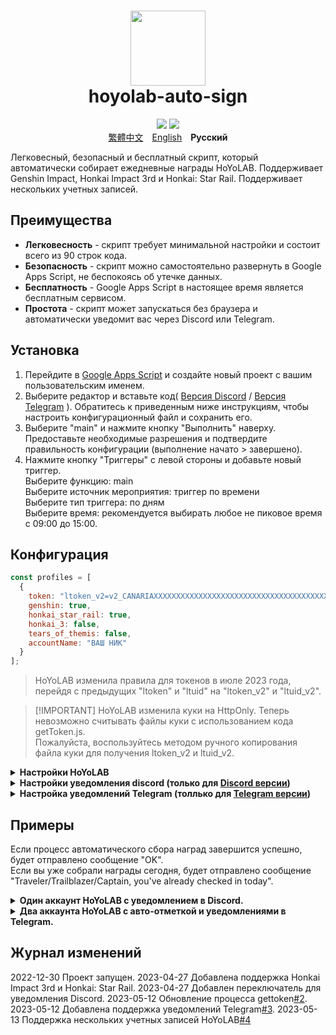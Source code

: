 <h1 style="text-align: center;">
    <img width="120" height="120" src="pic/logo.svg" alt=""><br>
    hoyolab-auto-sign
</h1>

<p style="text-align: center;">
    <img src="https://img.shields.io/github/license/canaria3406/hoyolab-auto-sign?style=flat-square">
    <img src="https://img.shields.io/github/stars/canaria3406/hoyolab-auto-sign?style=flat-square">
    <br><a href="/README_zh-tw.md">繁體中文</a>　<a href="/README.md">English</a>　<b>Русский</b>
</p>

Легковесный, безопасный и бесплатный скрипт, который автоматически собирает ежедневные награды HoYoLAB.
Поддерживает Genshin Impact, Honkai Impact 3rd и Honkai: Star Rail. Поддерживает нескольких учетных записей.

## Преимущества

- **Легковесность** - скрипт требует минимальной настройки и состоит всего из 90 строк кода.
- **Безопасность** - скрипт можно самостоятельно развернуть в Google Apps Script, не беспокоясь об утечке данных.
- **Бесплатность** - Google Apps Script в настоящее время является бесплатным сервисом.
- **Простота** - скрипт может запускаться без браузера и автоматически уведомит вас через Discord или Telegram.

## Установка

1. Перейдите в [Google Apps Script](https://script.google.com/home/start) и создайте новый проект с вашим пользовательским именем.
1. Выберите редактор и вставьте код( [Версия Discord](https://github.com/canaria3406/hoyolab-auto-sign/blob/main/src/main-discord.gs) / [Версия Telegram](https://github.com/canaria3406/hoyolab-auto-sign/blob/main/src/main-telegram.gs) ). Обратитесь к приведенным ниже инструкциям, чтобы настроить конфигурационный файл и сохранить его.
1. Выберите "main" и нажмите кнопку "Выполнить" наверху.
   Предоставьте необходимые разрешения и подтвердите правильность конфигурации (выполнение начато > завершено).
1. Нажмите кнопку "Триггеры" с левой стороны и добавьте новый триггер.\
   Выберите функцию: main\
   Выберите источник мероприятия: триггер по времени\
   Выберите тип триггера: по дням\
   Выберите время: рекомендуется выбирать любое не пиковое время с 09:00 до 15:00.

## Конфигурация

```javascript
const profiles = [
  {
    token: "ltoken_v2=v2_CANARIAXXXXXXXXXXXXXXXXXXXXXXXXXXXXXXXXXXXXXXXXXXXXXXXXXXXXXXXXXXXXXXXXXXXXXXXXXXXXXXXXXXXXX3406; ltuid_v2=26XXXXX20;", 
    genshin: true,
    honkai_star_rail: true,
    honkai_3: false,
    tears_of_themis: false,
    accountName: "ВАШ НИК"
  }
];
```

> HoYoLAB изменила правила для токенов в июле 2023 года, перейдя с предыдущих "ltoken" и "ltuid" на "ltoken_v2" и "ltuid_v2".

> \[!IMPORTANT\]
> HoYoLAB изменила куки на HttpOnly. Теперь невозможно считывать файлы куки с использованием кода getToken.js.\
> Пожалуйста, воспользуйтесь методом ручного копирования файла куки для получения ltoken_v2 и ltuid_v2.

<details>
<summary><b>Настройки HoYoLAB</b></summary>

1. **token** - Введите токен для сбора наград на странице HoYoLAB.

   После входа на [страницу сбора наград в HoYoLAB](https://www.hoyalab.com/circles), нажмите клавишу F12, чтобы войти в консоль.\
   ~~Вставьте следующий код и запустите его, чтобы получить токен. Скопируйте токен и заключите его в "кавычки".~~\\

   > HoYoLAB изменила куки на HttpOnly. Теперь невозможно считывать файлы куки с использованием кода getToken.js.\
   > Пожалуйста, воспользуйтесь методом ручного копирования файла куки для получения ltoken_v2 и ltuid_v2.

1. **genshin**

   Включение автоматического сбора наград для Genshin Impact.\
   Если вы хотите включить, установите для него значение true. Если нет, установите для него значение false.\
   Если вы не играете в Genshin Impact или ваша учетная запись не привязана к uid, установите для него значение false.

1. **honkai_star_rail**

   Включение автоматического сбора наград для Honkai: Star Rail.\
   Если вы хотите включить, установите для него значение true. Если нет, установите для него значение false.\
   Если вы не играете в Honkai: Star Rail или ваша учетная запись не привязана к uid, установите для него значение false.

1. **honkai_3**

   Включение автоматического сбора наград для Honkai Impact 3rd.\
   Если вы хотите включить, установите для него значение true. Если нет, установите для него значение false.\
   Если вы не играете в Honkai Impact 3rd или ваша учетная запись не привязана к uid, установите для него значение false.

1. **accountName** - Введите свой индивидуальный ник.

   Пожалуйста, введите здесь свой ник из HoYoLAB или игровой ник.

</details>

<details>
<summary><b>Настройки уведомления discord (только для <a href="https://github.com/canaria3406/hoyolab-auto-sign/blob/main/src/main-discord.gs">Discord версии</a>)</b></summary>

```javascript
const discord_notify = true
const myDiscordID = "20000080000000040"
const discordWebhook = "https://discord.com/api/webhooks/1050000000000000060/6aXXXXXXXXXXXXXXXXXXXXXXXXXXXXXXXXXXXXXXXXXXXXXXXXXXXXXXXXXXXXXXXXnB"
```

1. **discord_notify**

   Включение уведомлений Discord.\
   Если вы хотите включить автоматическое уведомление о сборе наград, установите для него значение true. Если нет, установите для него значение false.

1. **myDiscordID** - Введите свой user ID от Discord.

   Если вы хотите, чтобы вас уведомляли о сборе наград, то скопируйте свой ID Discord, который выглядит как "23456789012345678", и вставьте его в "кавычки".\
   Вы можете обратиться к [этой статье](https://support.discord.com/hc/en-us/articles/206346498), чтобы найти свой ID Discord.\
   Если вы не хотите, чтобы вас уведомляли, оставьте "кавычки" пустыми.

1. **discordWebhook** - Введите вебхук Discord для канала сервера для отправки уведомления.

   Вы можете обратиться к [этой статье](https://support.discord.com/hc/en-us/articles/228383668) для создания вебхука Discord.
   Как только вы закончите создание вебхук Discord, вы получите URL-адрес вашего Discord вебхука, который выглядит как `https://discord.com/api/webhooks/1234567890987654321/PekopekoPekopekoPekopeko06f810494a4dbf07b726924a5f60659f09edcaa1`.
   Скопируйте URL-адрес вебхука и вставьте его в "кавычки".

</details>

<details>
<summary><b>Настройка уведомлений Telegram (толлько для <a href="https://github.com/canaria3406/hoyolab-auto-sign/blob/main/src/main-telegram.gs">Telegram версии</a>)</b></summary>

```javascript
const telegram_notify = true
const myTelegramID = "1XXXXXXX0"
const telegramBotToken = "6XXXXXXXXX:AAAAAAAAAAXXXXXXXXXX8888888888Peko"
```

1. **telegram_notify**

   Включение уведомлений Telegram.\
   Если вы хотите включить автоматическое уведомление о сборе наград, установите для нее значение true. Если нет, установите для него значение false.

1. **myTelegramID** - Введите свой Telegram ID.

   Используйте команду `/getid`, чтобы найти свой идентификатор пользователя Telegram, отправив сообщение \[@IDBot\].(https://t.me/myidbot ).).
   Скопируйте свой ID Telegram, который выглядит как "123456780", и вставьте его в "кавычки".

1. **telegramBotToken** - Введите свой токен Telegram-бота.

   Используйте команду `/newbot`, чтобы создать нового бота в Telegram, отправив сообщение [@BotFather](https://t.me/botfather).
   Как только вы закончите создание бота, вы получите свой токен Telegram-бота, который выглядит как `110201543:AAHdqTcvCH1vGWJxfSeofSAs0K5PALDsaw`.
   Скопируйте свой токен Telegram-бота и вставьте его в "кавычки".
   Для получения более подробных инструкций, вы можете обратиться к [этой статье](https://core.telegram.org/bots/features#botfather).

</details>

## Примеры

Если процесс автоматического сбора наград завершится успешно, будет отправлено сообщение "OK".\
Если вы уже собрали награды сегодня, будет отправлено сообщение "Traveler/Trailblazer/Captain, you've already checked in today".

<details>
<summary><b>Один аккаунт HoYoLAB с уведомлением в Discord.</b></summary>

Включены авто-отметки Genshin Impact и Honkai: Star Rail, включены Discord уведомления, уведомления об ошибках в Discord.

```javascript
const profiles = [
  {
    token: "account_mid_v2=123xyzabcd_hi; account_id_v2=26XXXXX20; ltoken_v2=v2_CANARIAXXXXXXXXXXXXXXXXXXXXXXXXXXXXXXXXXXXXXXXXXXXXXXXXXXXXXXXXXXXXXXXXXXXXXXXXXXXXXXXXXXXXX3406; ltmid_v2=123xyzabcd_hi; ltuid_v2=26XXXXX20;", 
    genshin: true,
    honkai_star_rail: true,
    honkai_3: false,
    tears_of_themis: false,
    accountName: "HuTao"
  }
];

const discord_notify = true
const myDiscordID = "240000800000300040"
const discordWebhook = "https://discord.com/api/webhooks/10xxxxxxxxxxxxxxx60/6aXXXXXXXXXXXXXXXXXXXXXXXXXXXXXXXXXXXXXXXXXXXXXXXXXXXXXXXXXXXXXXXXnB"
```

![image](https://github.com/canaria3406/hoyolab-auto-sign/blob/main/pic/E02.png)

</details>

<details>
<summary><b>Два аккаунта HoYoLAB с авто-отметкой и уведомлениями в Telegram.</b></summary>

Включены авто-отметки Genshin Impact на аккаунте А, и Honkai Impact 3rd на аккаунте Б, включены уведомления в Telegram.

```javascript
const profiles = [
  {
    token: "account_mid_v2=123xyzabcd_hi; account_id_v2=26XXXXX20; ltoken_v2=v2_CANARIAXXXXXXXXXXXXXXXXXXXXXXXXXXXXXXXXXXXXXXXXXXXXXXXXXXXXXXXXXXXXXXXXXXXXXXXXXXXXXXXXXXXXX3406; ltmid_v2=123xyzabcd_hi; ltuid_v2=26XXXXX20;", 
    genshin: true,
    honkai_star_rail: false,
    honkai_3: false,
    tears_of_themis: false,
    accountName: "accountA"
  },
  {
    token: "account_mid_v2=456qwertyu_hi; account_id_v2=28XXXXX42; ltoken_v2=v2_GENSHINXXXXXXXXXXXXXXXXXXXXXXXXXXXXXXXXXXXXXXXXXXXXXXXXXXXXXXXXXXXXXXXXXXXXXXXXXXXXXXXXXXXXX5566; ltmid_v2=456qwertyu_hi; ltuid_v2=28XXXXX42;", 
    genshin: false,
    honkai_star_rail: false,
    honkai_3: true,
    tears_of_themis: false,
    accountName: "accountB"
  }
];

const telegram_notify = true
const myTelegramID = "1XXXXXXX0"
const telegramBotToken = "6XXXXXXXXX:AAAAAAAAAAXXXXXXXXXX8888888888Peko"
```

![image](https://github.com/canaria3406/hoyolab-auto-sign/blob/main/pic/E03.png)

</details>

## Журнал изменений

2022-12-30 Проект запущен.
2023-04-27 Добавлена поддержка Honkai Impact 3rd и Honkai: Star Rail.
2023-04-27 Добавлен переключатель для уведомления Discord.
2023-05-12 Обновление процесса gettoken[#2](https://github.com/canaria3406/hoyolab-auto-sign/pull/2).
2023-05-12 Добавлена поддержка уведомлений Telegram[#3](https://github.com/canaria3406/hoyolab-auto-sign/pull/3).
2023-05-13 Поддержка нескольких учетных записей HoYoLAB[#4](https://github.com/canaria3406/hoyolab-auto-sign/pull/4)
